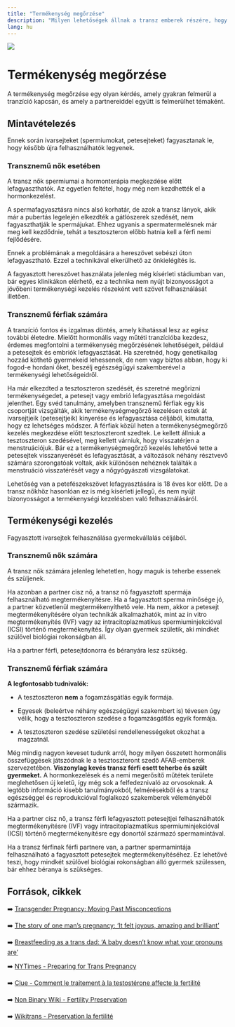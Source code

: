 ```yaml
---
title: "Termékenység megőrzése"
description: "Milyen lehetőségek állnak a transz emberek részére, hogy megőrizzék termékenységüket?"
lang: hu
---
```


<div class="header-image"><img src="assets/images/undraw_family.svg" /></div>

# Termékenység megőrzése

A termékenység megőrzése egy olyan kérdés, amely gyakran felmerül a tranzíció kapcsán, és amely a partnereiddel együtt is felmerülhet témaként.

## Mintavételezés

Ennek során ivarsejteket (spermiumokat, petesejteket) fagyasztanak le, hogy később újra felhasználhatók legyenek.

### Transznemű nők esetében
A transz nők spermiumai a hormonterápia megkezdése előtt lefagyaszthatók. Az egyetlen feltétel, hogy még nem kezdhették el a hormonkezelést.

A spermafagyasztásra nincs alsó korhatár, de azok a transz lányok, akik már a pubertás legelején elkezdték a gátlószerek szedését, nem fagyaszthatják le spermájukat. Ehhez ugyanis a spermatermelésnek már meg kell kezdődnie, tehát a tesztoszteron előbb hatnia kell a férfi nemi fejlődésére.

Ennek a problémának a megoldására a hereszövet sebészi úton lefagyasztható. Ezzel a technikával elkerülhető az önkielégítés is.

A fagyasztott hereszövet használata jelenleg még kísérleti stádiumban van, bár egyes klinikákon elérhető, ez a technika nem nyújt bizonyosságot a jövőbeni termékenységi kezelés részeként vett szövet felhasználását illetően.

### Transznemű férfiak számára

A tranzíció fontos és izgalmas döntés, amely kihatással lesz az egész további életedre. Mielőtt hormonális vagy műtéti tranzícióba kezdesz, érdemes megfontolni a termékenység megőrzésének lehetőségeit, például a petesejtek és embriók lefagyasztását. Ha szeretnéd, hogy genetikailag hozzád köthető gyermekeid lehessenek, de nem vagy biztos abban, hogy ki fogod-e hordani őket, beszélj egészségügyi szakemberével a termékenységi lehetőségeidről.


Ha már elkezdted a tesztoszteron szedését, és szeretné megőrizni termékenységedet, a petesejt vagy embrió lefagyasztása megoldást jelenthet. Egy svéd tanulmány, amelyben transznemű férfiak egy kis csoportját vizsgálták, akik termékenységmegőrző kezelésen estek át ivarsejtjeik (petesejtjeik) kinyerése és lefagyasztása céljából, kimutatta, hogy ez lehetséges módszer. A férfiak közül heten a termékenységmegőrző kezelés megkezdése előtt tesztoszteront szedtek. Le kellett állniuk a tesztoszteron szedésével, meg kellett várniuk, hogy visszatérjen a menstruációjuk. Bár ez a termékenységmegőrző kezelés lehetővé tette a petesejtek visszanyerését és lefagyasztását, a változások néhány résztvevő számára szorongatóak voltak, akik különösen nehéznek találták a menstruáció visszatérését vagy a nőgyógyászati vizsgálatokat.

Lehetőség van a petefészekszövet lefagyasztására is 18 éves kor előtt. De a transz nőkhöz hasonlóan ez is még kísérleti jellegű, és nem nyújt bizonyosságot a termékenységi kezelésben való felhasználásáról.


## Termékenységi kezelés
Fagyasztott ivarsejtek felhasználása gyermekvállalás céljából.

### Transznemű nők számára
A transz nők számára jelenleg lehetetlen, hogy maguk is teherbe essenek és szüljenek.

Ha azonban a partner cisz nő, a transz nő fagyasztott spermája felhasználható megtermékenyítésre. Ha a fagyasztott sperma minősége jó, a partner közvetlenül megtermékenyíthető vele. Ha nem, akkor a petesejt megtermékenyítésére olyan technikák alkalmazhatók, mint az in vitro megtermékenyítés (IVF) vagy az intracitoplazmatikus spermiuminjekcióval (ICSI) történő megtermékenyítés. Így olyan gyermek születik, aki mindkét szülővel biológiai rokonságban áll.

Ha a partner férfi, petesejtdonorra és béranyára lesz szükség.

### Transznemű férfiak számára

**A legfontosabb tudnivalók:**
* A tesztoszteron **nem** a fogamzásgátlás egyik formája.

* Egyesek (beleértve néhány egészségügyi szakembert is) tévesen úgy vélik, hogy a tesztoszteron szedése a fogamzásgátlás egyik formája.

* A tesztoszteron szedése születési rendellenességeket okozhat a magzatnál.

Még mindig nagyon keveset tudunk arról, hogy milyen összetett hormonális összefüggések játszódnak le a tesztoszteront szedő AFAB-emberek szervezetében. **Viszonylag kevés transz férfi esett teherbe és szült gyermeket.** A hormonkezelések és a nemi megerősítő műtétek területe meglehetősen új keletű, így még sok a felfedeznivaló az orvosoknak. A legtöbb információ kisebb tanulmányokból, felmérésekből és a transz egészséggel és reprodukcióval foglalkozó szakemberek véleményéből származik.


Ha a partner cisz nő, a transz férfi lefagyasztott petesejtjei felhasználhatók megtermékenyítésre (IVF) vagy intracitoplazmatikus spermiuminjekcióval (ICSI) történő megtermékenyítésre egy donortól származó spermamintával.

Ha a transz férfinak férfi partnere van, a partner spermamintája felhasználható a fagyasztott petesejtek megtermékenyítéséhez. Ez lehetővé teszi, hogy mindkét szülővel biológiai rokonságban álló gyermek szülessen, bár ehhez béranya is szükséges.

## Források, cikkek

➡️ [Transgender Pregnancy: Moving Past Misconceptions](https://www.healthline.com/health/pregnancy/transgender-pregnancy-moving-past-misconceptions#Expectations-regarding-pregnancy-are-barriers-to-care-and-support)

➡️ [The story of one man’s pregnancy: ‘It felt joyous, amazing and brilliant’](https://www.theguardian.com/lifeandstyle/2018/mar/22/story-one-mans-pregnancy-trans-jason-barker)

➡️ [Breastfeeding as a trans dad: ‘A baby doesn’t know what your pronouns are’](https://www.theguardian.com/society/2016/jun/20/transgender-dad-breastfeeding-pregnancy-trevor-macdonald)

➡️ [NYTimes - Preparing for Trans Pregnancy](https://web.archive.org/web/20230705100038/https://www.nytimes.com/2020/04/16/parenting/fertility/transgender-pregnancy.html)

➡️ [Clue - Comment le traitement à la testostérone affecte la fertilité](https://helloclue.com/fr/articles/lgbtqia/comment-le-traitement-a-la-testosterone-affecte-la-fertilite)

➡️ [Non Binary Wiki - Fertility Preservation](https://nonbinary.wiki/wiki/Fertility_preservation)

➡️ [Wikitrans - Preservation la fertilité](https://wikitrans.co/2019/05/14/fertilite/)

